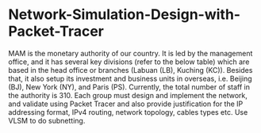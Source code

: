 # Network-Simulation-Design-with-Packet-Tracer
MAM is the monetary authority of our country. It is led by the management office, and it has several key
divisions (refer to the below table) which are based in the head office or branches (Labuan (LB), Kuching
(KC)). Besides that, it also setup its investment and business units in overseas, i.e. Beijing (BJ), New York
(NY), and Paris (PS). Currently, the total number of staff in the authority is 310. Each group must design and 
implement the network, and validate using Packet Tracer and also provide justification for the IP addressing 
format, IPv4 routing, network topology, cables types etc. Use VLSM to do subnetting.

